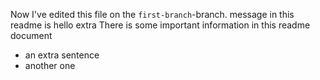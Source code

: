 Now I've edited this file on the `first-branch`-branch.
message in this readme is hello
extra
There is some important information in this readme document
* an extra sentence
* another one
